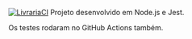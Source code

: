 [![LivrariaCI](https://github.com/talesrc/projeto-testes/actions/workflows/main.yml/badge.svg)](https://github.com/talesrc/projeto-testes/actions/workflows/main.yml)
Projeto desenvolvido em Node.js e Jest.

Os testes rodaram no GitHub Actions também.
